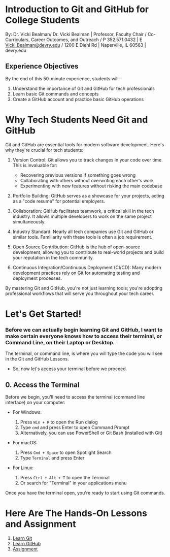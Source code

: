 # Introduction to Git and GitHub for College Students
By: Dr. Vicki Bealman/
Dr. Vicki Bealman | Professor, Faculty Chair /
Co-Curriculars, Career Outcomes, and Outreach /
P 352.571.0432 | E Vicki.Bealman@devry.edu /
1200 E Diehl Rd | Naperville, IL 60563 | devry.edu 

## Experience Objectives
By the end of this 50-minute experience, students will:
1. Understand the importance of Git and GitHub for tech professionals
2. Learn basic Git commands and concepts
3. Create a GitHub account and practice basic GitHub operations

# Why Tech Students Need Git and GitHub

Git and GitHub are essential tools for modern software development. Here's why they're crucial for tech students:

1. Version Control: Git allows you to track changes in your code over time. This is invaluable for:
   - Recovering previous versions if something goes wrong
   - Collaborating with others without overwriting each other's work
   - Experimenting with new features without risking the main codebase

2. Portfolio Building: GitHub serves as a showcase for your projects, acting as a "code resume" for potential employers.

3. Collaboration: GitHub facilitates teamwork, a critical skill in the tech industry. It allows multiple developers to work on the same project simultaneously.

4. Industry Standard: Nearly all tech companies use Git and GitHub or similar tools. Familiarity with these tools is often a job requirement.

5. Open Source Contribution: GitHub is the hub of open-source development, allowing you to contribute to real-world projects and build your reputation in the tech community.

6. Continuous Integration/Continuous Deployment (CI/CD): Many modern development practices rely on Git for automating testing and deployment processes.

By mastering Git and GitHub, you're not just learning tools; you're adopting professional workflows that will serve you throughout your tech career.

# Let's Get Started!

### Before we can actually begin learning Git and GitHub, I want to make certain everyone knows how to access their terminal, or Command Line, on their Laptop or Desktop.

The terminal, or command line, is where you will type the code you will see in the Git and GitHub Lessons. 

- So, now let's access your terminal before we proceed.

## 0. Access the Terminal

Before we begin, you'll need to access the terminal (command line interface) on your computer:

- For Windows: 
  1. Press `Win + R` to open the Run dialog
  2. Type `cmd` and press Enter to open Command Prompt
  3. Alternatively, you can use PowerShell or Git Bash (installed with Git)

- For macOS:
  1. Press `Cmd + Space` to open Spotlight Search
  2. Type `Terminal` and press Enter

- For Linux:
  1. Press `Ctrl + Alt + T` to open the Terminal
  2. Or search for "Terminal" in your applications menu

Once you have the terminal open, you're ready to start using Git commands.


# Here Are The Hands-On Lessons and Assignment

1. [Learn Git](https://github.com/DrVicki/git_github_training/blob/main/Git.md)
2. [Learn GitHub](https://github.com/DrVicki/git_github_training/blob/main/GitHub.md)
3. [Assignment](https://github.com/DrVicki/git_github_training/blob/main/Assignment.md)



